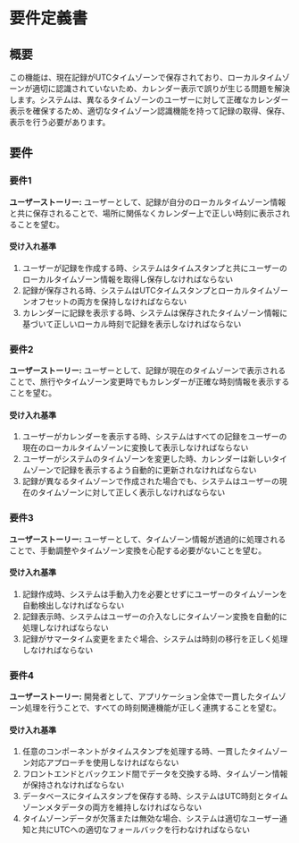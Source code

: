 # 要件定義書

## 概要

この機能は、現在記録がUTCタイムゾーンで保存されており、ローカルタイムゾーンが適切に認識されていないため、カレンダー表示で誤りが生じる問題を解決します。システムは、異なるタイムゾーンのユーザーに対して正確なカレンダー表示を確保するため、適切なタイムゾーン認識機能を持って記録の取得、保存、表示を行う必要があります。

## 要件

### 要件1

**ユーザーストーリー:** ユーザーとして、記録が自分のローカルタイムゾーン情報と共に保存されることで、場所に関係なくカレンダー上で正しい時刻に表示されることを望む。

#### 受け入れ基準

1. ユーザーが記録を作成する時、システムはタイムスタンプと共にユーザーのローカルタイムゾーン情報を取得し保存しなければならない
2. 記録が保存される時、システムはUTCタイムスタンプとローカルタイムゾーンオフセットの両方を保持しなければならない
3. カレンダーに記録を表示する時、システムは保存されたタイムゾーン情報に基づいて正しいローカル時刻で記録を表示しなければならない

### 要件2

**ユーザーストーリー:** ユーザーとして、記録が現在のタイムゾーンで表示されることで、旅行やタイムゾーン変更時でもカレンダーが正確な時刻情報を表示することを望む。

#### 受け入れ基準

1. ユーザーがカレンダーを表示する時、システムはすべての記録をユーザーの現在のローカルタイムゾーンに変換して表示しなければならない
2. ユーザーがシステムのタイムゾーンを変更した時、カレンダーは新しいタイムゾーンで記録を表示するよう自動的に更新されなければならない
3. 記録が異なるタイムゾーンで作成された場合でも、システムはユーザーの現在のタイムゾーンに対して正しく表示しなければならない

### 要件3

**ユーザーストーリー:** ユーザーとして、タイムゾーン情報が透過的に処理されることで、手動調整やタイムゾーン変換を心配する必要がないことを望む。

#### 受け入れ基準

1. 記録作成時、システムは手動入力を必要とせずにユーザーのタイムゾーンを自動検出しなければならない
2. 記録表示時、システムはユーザーの介入なしにタイムゾーン変換を自動的に処理しなければならない
3. 記録がサマータイム変更をまたぐ場合、システムは時刻の移行を正しく処理しなければならない

### 要件4

**ユーザーストーリー:** 開発者として、アプリケーション全体で一貫したタイムゾーン処理を行うことで、すべての時刻関連機能が正しく連携することを望む。

#### 受け入れ基準

1. 任意のコンポーネントがタイムスタンプを処理する時、一貫したタイムゾーン対応アプローチを使用しなければならない
2. フロントエンドとバックエンド間でデータを交換する時、タイムゾーン情報が保持されなければならない
3. データベースにタイムスタンプを保存する時、システムはUTC時刻とタイムゾーンメタデータの両方を維持しなければならない
4. タイムゾーンデータが欠落または無効な場合、システムは適切なユーザー通知と共にUTCへの適切なフォールバックを行わなければならない